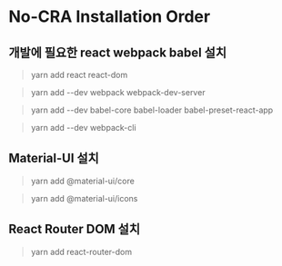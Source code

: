 # No-CRA Installation Order

## 개발에 필요한 react webpack babel 설치
> yarn add react react-dom

> yarn add --dev webpack webpack-dev-server

> yarn add --dev babel-core babel-loader babel-preset-react-app

>  yarn add --dev webpack-cli

## Material-UI 설치

> yarn add @material-ui/core

> yarn add @material-ui/icons

## React Router DOM 설치

> yarn add react-router-dom

